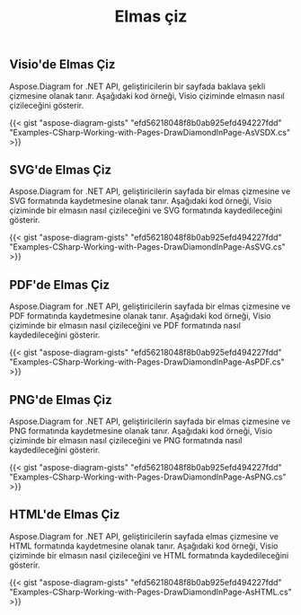 ﻿---
title: Elmas çiz
type: docs
weight: 30
url: /tr/net/drawing/draw-diamond
description: Bu bölüm visio sayfasında Aspose.Diagram ile nasıl elmas çizileceğini açıklar. Elmas çizmek ve pdf, svg, html, image, xps ve diğer formatlarda kaydetmek için C# kullanarak destekleyin.
---
## **Visio'de Elmas Çiz**
Aspose.Diagram for .NET API, geliştiricilerin bir sayfada baklava şekli çizmesine olanak tanır. Aşağıdaki kod örneği, Visio çiziminde elmasın nasıl çizileceğini gösterir.

{{< gist "aspose-diagram-gists" "efd56218048f8b0ab925efd494227fdd" "Examples-CSharp-Working-with-Pages-DrawDiamondInPage-AsVSDX.cs" >}}

## **SVG'de Elmas Çiz**
Aspose.Diagram for .NET API, geliştiricilerin sayfada bir elmas çizmesine ve SVG formatında kaydetmesine olanak tanır. Aşağıdaki kod örneği, Visio çiziminde bir elmasın nasıl çizileceğini ve SVG formatında kaydedileceğini gösterir.

{{< gist "aspose-diagram-gists" "efd56218048f8b0ab925efd494227fdd" "Examples-CSharp-Working-with-Pages-DrawDiamondInPage-AsSVG.cs" >}}

## **PDF'de Elmas Çiz**
Aspose.Diagram for .NET API, geliştiricilerin sayfada bir elmas çizmesine ve PDF formatında kaydetmesine olanak tanır. Aşağıdaki kod örneği, Visio çiziminde bir elmasın nasıl çizileceğini ve PDF formatında nasıl kaydedileceğini gösterir.

{{< gist "aspose-diagram-gists" "efd56218048f8b0ab925efd494227fdd" "Examples-CSharp-Working-with-Pages-DrawDiamondInPage-AsPDF.cs" >}}

## **PNG'de Elmas Çiz**
Aspose.Diagram for .NET API, geliştiricilerin sayfada bir elmas çizmesine ve PNG formatında kaydetmesine olanak tanır. Aşağıdaki kod örneği, Visio çiziminde bir elmasın nasıl çizileceğini ve PNG formatında nasıl kaydedileceğini gösterir.

{{< gist "aspose-diagram-gists" "efd56218048f8b0ab925efd494227fdd" "Examples-CSharp-Working-with-Pages-DrawDiamondInPage-AsPNG.cs" >}}

## **HTML'de Elmas Çiz**
Aspose.Diagram for .NET API, geliştiricilerin sayfada elmas çizmesine ve HTML formatında kaydetmesine olanak tanır. Aşağıdaki kod örneği, Visio çiziminde bir elmasın nasıl çizileceğini ve HTML formatında kaydedileceğini gösterir.

{{< gist "aspose-diagram-gists" "efd56218048f8b0ab925efd494227fdd" "Examples-CSharp-Working-with-Pages-DrawDiamondInPage-AsHTML.cs" >}}
